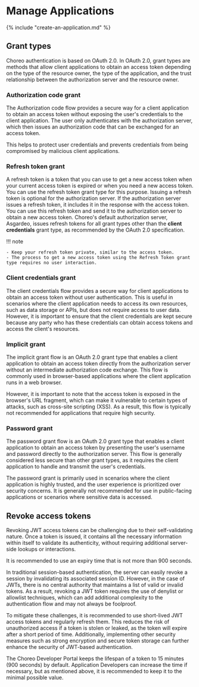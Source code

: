 # Manage Applications

{% include "create-an-application.md" %}

## Grant types

Choreo authentication is based on OAuth 2.0. In OAuth 2.0, grant types are methods that allow client applications to obtain an access token depending on the type of the resource owner, the type of the application, and the trust relationship between the authorization server and the resource owner. 

### Authorization code grant

The Authorization code flow provides a secure way for a client application to obtain an access token without exposing the user's credentials to the client application. The user only authenticates with the authorization server, which then issues an authorization code that can be exchanged for an access token.

This helps to protect user credentials and prevents credentials from being compromised by malicious client applications.

### Refresh token grant

A refresh token is a token that you can use to get a new access token when your current access token is expired or when you need a new access token. You can use the refresh token grant type for this purpose. Issuing a refresh token is optional for the authorization server. If the authorization server issues a refresh token, it includes it in the response with the access token. You can use this refresh token and send it to the authorization server to obtain a new access token. Choreo's default authorization server, Asgardeo, issues refresh tokens for all grant types other than the **client credentials** grant type, as recommended by the OAuth 2.0 specification.

!!! note
    
    - Keep your refresh token private, similar to the access token. 
    - The process to get a new access token using the Refresh Token grant type requires no user interaction.

### Client credentials grant

The client credentials flow provides a secure way for client applications to obtain an access token without user authentication. This is useful in scenarios where the client application needs to access its own resources, such as data storage or APIs, but does not require access to user data. However, it is important to ensure that the client credentials are kept secure because any party who has these credentials can obtain access tokens and access the client's resources.

### Implicit grant

The implicit grant flow is an OAuth 2.0 grant type that enables a client application to obtain an access token directly from the authorization server without an intermediate authorization code exchange. This flow is commonly used in browser-based applications where the client application runs in a web browser.

However, it is important to note that the access token is exposed in the browser's URL fragment, which can make it vulnerable to certain types of attacks, such as cross-site scripting (XSS). As a result, this flow is typically not recommended for applications that require high security.

### Password grant

The password grant flow is an OAuth 2.0 grant type that enables a client application to obtain an access token by presenting the user's username and password directly to the authorization server. This flow is generally considered less secure than other grant types, as it requires the client application to handle and transmit the user's credentials.

The password grant is primarily used in scenarios where the client application is highly trusted, and the user experience is prioritized over security concerns. It is generally not recommended for use in public-facing applications or scenarios where sensitive data is accessed.


## Revoke access tokens

Revoking JWT access tokens can be challenging due to their self-validating nature. Once a token is issued, it contains all the necessary information within itself to validate its authenticity, without requiring additional server-side lookups or interactions.

It is recommended to use an expiry time that is not more than 900 seconds.

In traditional session-based authentication, the server can easily revoke a session by invalidating its associated session ID. However, in the case of JWTs, there is no central authority that maintains a list of valid or invalid tokens. As a result, revoking a JWT token requires the use of denylist or allowlist techniques, which can add additional complexity to the authentication flow and may not always be foolproof.

To mitigate these challenges, it is recommended to use short-lived JWT access tokens and regularly refresh them. This reduces the risk of unauthorized access if a token is stolen or leaked, as the token will expire after a short period of time. Additionally, implementing other security measures such as strong encryption and secure token storage can further enhance the security of JWT-based authentication.

The Choreo Developer Portal keeps the lifespan of a token to 15 minutes (900 seconds) by default. Application Developers can increase the time if necessary, but as mentioned above, it is recommended to keep it to the minimal possible value.
